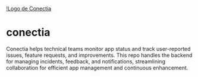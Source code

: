 [!Logo de Conectia](https://conectia.eus/img/aja.svg)
# conectia
Conectia helps technical teams monitor app status and track user-reported issues, feature requests, and improvements. This repo handles the backend for managing incidents, feedback, and notifications, streamlining collaboration for efficient app management and continuous enhancement.
